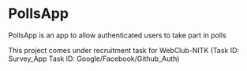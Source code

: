 # PollsApp
PollsApp is an app to allow authenticated users to take part in polls

This project comes under recruitment task for WebClub-NITK
(Task ID: Survey_App
Task ID: Google/Facebook/Github_Auth)
